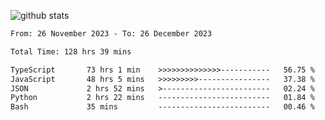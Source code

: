 
![github stats](https://github-readme-stats.vercel.app/api?username=realmahd1&show_icons=true&theme=codeSTACKr&hide_rank=true&count_private=true)

<!--START_SECTION:waka-->

```txt
From: 26 November 2023 - To: 26 December 2023

Total Time: 128 hrs 39 mins

TypeScript       73 hrs 1 min    >>>>>>>>>>>>>>-----------   56.75 %
JavaScript       48 hrs 5 mins   >>>>>>>>>----------------   37.38 %
JSON             2 hrs 52 mins   >------------------------   02.24 %
Python           2 hrs 22 mins   -------------------------   01.84 %
Bash             35 mins         -------------------------   00.46 %
```

<!--END_SECTION:waka-->
